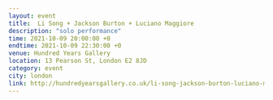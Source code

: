 ```yaml
---
layout: event
title:  Li Song + Jackson Burton + Luciano Maggiore
description: "solo performance"
time: 2021-10-09 20:00:00 +0
endtime: 2021-10-09 22:30:00 +0
venue: Hundred Years Gallery
location: 13 Pearson St, London E2 8JD
category: event
city: london
link: http://hundredyearsgallery.co.uk/li-song-jackson-burton-luciano-maggiore/
---
```

